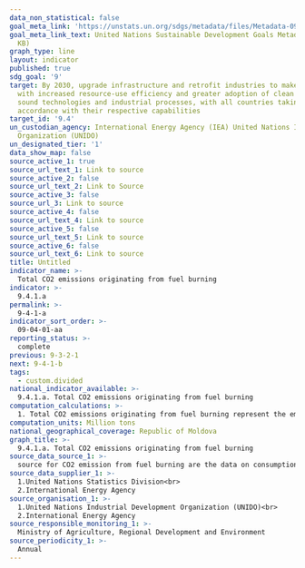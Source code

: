 ```yaml
---
data_non_statistical: false
goal_meta_link: 'https://unstats.un.org/sdgs/metadata/files/Metadata-09-04-01.pdf '
goal_meta_link_text: United Nations Sustainable Development Goals Metadata (PDF 516
  KB)
graph_type: line
layout: indicator
published: true
sdg_goal: '9'
target: By 2030, upgrade infrastructure and retrofit industries to make them sustainable,
  with increased resource-use efficiency and greater adoption of clean and environmentally
  sound technologies and industrial processes, with all countries taking action in
  accordance with their respective capabilities
target_id: '9.4'
un_custodian_agency: International Energy Agency (IEA) United Nations Industrial Development
  Organization (UNIDO)
un_designated_tier: '1'
data_show_map: false
source_active_1: true
source_url_text_1: Link to source
source_active_2: false
source_url_text_2: Link to Source
source_active_3: false
source_url_3: Link to source
source_active_4: false
source_url_text_4: Link to source
source_active_5: false
source_url_text_5: Link to source
source_active_6: false
source_url_text_6: Link to source
title: Untitled
indicator_name: >-
  Total CO2 emissions originating from fuel burning
indicator: >-
  9.4.1.a
permalink: >-
  9-4-1-a
indicator_sort_order: >-
  09-04-01-aa
reporting_status: >-
  complete
previous: 9-3-2-1
next: 9-4-1-b
tags:
  - custom.divided
national_indicator_available: >-
  9.4.1.a. Total CO2 emissions originating from fuel burning
computation_calculations: >-
  1. Total CO2 emissions originating from fuel burning represent the emissions of carbon dioxide, methane, nitrous oxide, hydrofluorocarbons, perfluorocarbons, sulphur hexafluoride and nitrogen trifluoride, resulting from fuel burning, expressed equivalently in tons of carbon dioxide by applying the potential of global warming for a time horizon of 100 years.
computation_units: Million tons
national_geographical_coverage: Republic of Moldova
graph_title: >-
  9.4.1.a. Total CO2 emissions originating from fuel burning
source_data_source_1: >-
  source for CO2 emission from fuel burning are the data on consumption of energy (Energy Balance)
source_data_supplier_1: >-
  1.United Nations Statistics Division<br> 
  2.International Energy Agency
source_organisation_1: >-
  1.United Nations Industrial Development Organization (UNIDO)<br> 
  2.International Energy Agency
source_responsible_monitoring_1: >-
  Ministry of Agriculture, Regional Development and Environment
source_periodicity_1: >-
  Annual
---
```

